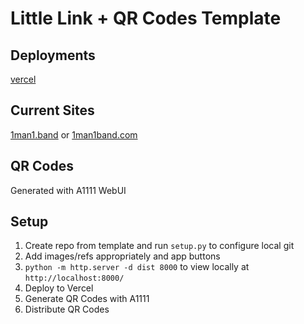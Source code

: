 # Little Link + QR Codes Template

## Deployments

[vercel](https://vercel.com/dashboard)

## Current Sites

[1man1.band](https://www.1man1.band) or [1man1band.com](https://www.1man1band.com)

## QR Codes

Generated with A1111 WebUI

## Setup

1. Create repo from template and run `setup.py` to configure local git
2. Add images/refs appropriately and app buttons
3. `python -m http.server -d dist 8000` to view locally at `http://localhost:8000/`
4. Deploy to Vercel
5. Generate QR Codes with A1111
6. Distribute QR Codes
